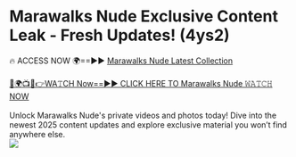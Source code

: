 # Marawalks Nude Exclusive Content Leak - Fresh Updates! (4ys2)

🔥 ACCESS NOW 🌍==►► <a href="https://tinyurl.com/yc657z5k" rel="nofollow">Marawalks Nude Latest Collection</a>
<br><br>
[🔴🌍📺📱👉WA𝚃CH Now==►► CLICK HERE TO Marawalks Nude 𝚆𝙰𝚃𝙲𝙷 NOW](https://tinyurl.com/yc657z5k)
<br><br>
Unlock Marawalks Nude's private videos and photos today! Dive into the newest 2025 content updates and explore exclusive material you won’t find anywhere else.
<br>
<a href="https://tinyurl.com/yc657z5k" rel="nofollow" data-target="animated-image.originalLink"><img src="https://camo.githubusercontent.com/8a4f000d20f83aca3bf7ec5f350d767afa0574a8a352519fd8cfa583a6f93a33/68747470733a2f2f692e696d6775722e636f6d2f644a486b345a712e676966" data-canonical-src="https://i.imgur.com/dJHk4Zq.gif" style="max-width: 100%; display: inline-block;" data-target="animated-image.originalImage"></a>
<br>
